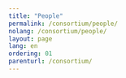 ```yaml
---
title: "People"
permalink: /consortium/people/
nolang: /consortium/people/
layout: page
lang: en
ordering: 01
parenturl: /consortium/
---
```

<!-- This page will contain _people of category:team. Please see _layouts/consortium.html -->
